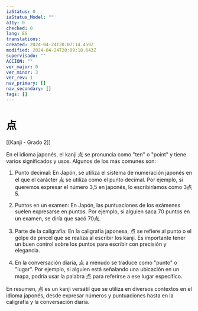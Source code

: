 ```yaml
---
iaStatus: 0
iaStatus_Model: ""
a11y: 0
checked: 0
lang: ES
translations: 
created: 2024-04-24T20:07:14.459Z
modified: 2024-04-24T20:09:18.643Z
supervisado: ""
ACCION: ""
ver_major: 0
ver_minor: 3
ver_rev: 1
nav_primary: []
nav_secondary: []
tags: []
---
```

# 点

[[Kanji - Grado 2]]

En el idioma japonés, el kanji 点 se pronuncia como "ten" o "point" y tiene varios significados y usos. Algunos de los más comunes son:

1. Punto decimal: En Japón, se utiliza el sistema de numeración japonés en el que el carácter 点 se utiliza como el punto decimal. Por ejemplo, si queremos expresar el número 3,5 en japonés, lo escribiríamos como 3点5.

2. Puntos en un examen: En Japón, las puntuaciones de los exámenes suelen expresarse en puntos. Por ejemplo, si alguien saca 70 puntos en un examen, se diría que sacó 70点.

3. Parte de la caligrafía: En la caligrafía japonesa, 点 se refiere al punto o el golpe de pincel que se realiza al escribir los kanji. Es importante tener un buen control sobre los puntos para escribir con precisión y elegancia.

4. En la conversación diaria, 点 a menudo se traduce como "punto" o "lugar". Por ejemplo, si alguien está señalando una ubicación en un mapa, podría usar la palabra 点 para referirse a ese lugar específico.

En resumen, 点 es un kanji versátil que se utiliza en diversos contextos en el idioma japonés, desde expresar números y puntuaciones hasta en la caligrafía y la conversación diaria.
